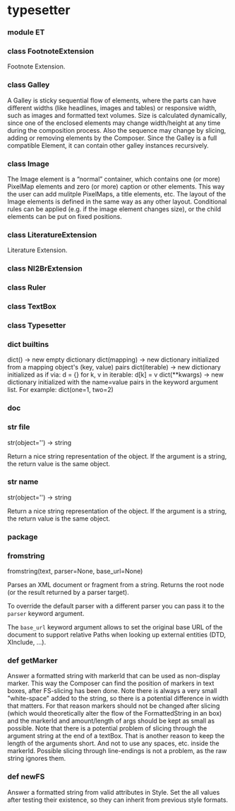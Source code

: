# typesetter

### module ET
### class FootnoteExtension
Footnote Extension.
### class Galley
A Galley is sticky sequential flow of elements, where the parts can have
different widths (like headlines, images and tables) or responsive width, such as images
and formatted text volumes. Size is calculated dynamically, since one of the enclosed
elements may change width/height at any time during the composition process.
Also the sequence may change by slicing, adding or removing elements by the Composer.
Since the Galley is a full compatible Element, it can contain other galley instances
recursively.
### class Image
The Image element is a “normal” container, which contains one (or more) PixelMap elements and zero (or more)
caption or other elements. This way the user can add mulitple PixelMaps, a title elements, etc. 
The layout of the Image elements is defined in the same way as any other layout. Conditional rules can be 
applied (e.g. if the image element changes size), or the child elements can be put on fixed positions.
### class LiteratureExtension
Literature Extension.
### class Nl2BrExtension
### class Ruler
### class TextBox
### class Typesetter
### dict __builtins__
dict() -> new empty dictionary
dict(mapping) -> new dictionary initialized from a mapping object's
(key, value) pairs
dict(iterable) -> new dictionary initialized as if via:
d = {}
for k, v in iterable:
d[k] = v
dict(**kwargs) -> new dictionary initialized with the name=value pairs
in the keyword argument list.  For example:  dict(one=1, two=2)
### __doc__
### str __file__
str(object='') -> string

Return a nice string representation of the object.
If the argument is a string, the return value is the same object.
### str __name__
str(object='') -> string

Return a nice string representation of the object.
If the argument is a string, the return value is the same object.
### __package__
### fromstring
fromstring(text, parser=None, base_url=None)

Parses an XML document or fragment from a string.  Returns the
root node (or the result returned by a parser target).

To override the default parser with a different parser you can pass it to
the ``parser`` keyword argument.

The ``base_url`` keyword argument allows to set the original base URL of
the document to support relative Paths when looking up external entities
(DTD, XInclude, ...).
### def getMarker
Answer a formatted string with markerId that can be used as non-display marker.
This way the Composer can find the position of markers in text boxes, after
FS-slicing has been done. Note there is always a very small "white-space"
added to the string, so there is a potential difference in width that matters.
For that reason markers should not be changed after slicing (which would theoretically
alter the flow of the FormattedString in an box) and the markerId and amount/length
of args should be kept as small as possible.
Note that there is a potential problem of slicing through the argument string at
the end of a textBox. That is another reason to keep the length of the arguments short.
And not to use any spaces, etc. inside the markerId.
Possible slicing through line-endings is not a problem, as the raw string ignores them.
### def newFS
Answer a formatted string from valid attributes in Style. Set the all values after testing
their existence, so they can inherit from previous style formats.
